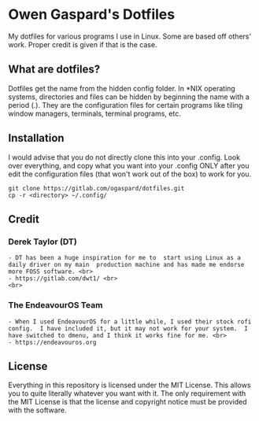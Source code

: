 # Owen Gaspard's Dotfiles

My dotfiles for various programs I use in Linux.  Some are based off others' work.  Proper credit is given if that is the case.

## What are dotfiles?
Dotfiles get the name from the hidden config folder.  In *NIX operating systems, directories and files can be hidden by beginning the name with a period (.).  They are the configuration files for certain programs like tiling window managers, terminals, terminal programs, etc.

## Installation
I would advise that you do not directly clone this into your .config.  Look over everything, and copy what you want into your .config ONLY after you edit the configuration files (that won't work out of the box) to work for you.
```
git clone https://gitlab.com/ogaspard/dotfiles.git
cp -r <directory> ~/.config/
```

## Credit
### Derek Taylor (DT) <br>
    - DT has been a huge inspiration for me to  start using Linux as a daily driver on my main  production machine and has made me endorse more FOSS software. <br>
    - https://gitlab.com/dwt1/ <br>
    <br>
### The EndeavourOS Team <br>
    - When I used EndeavourOS for a little while, I used their stock rofi config.  I have included it, but it may not work for your system.  I have switched to dmenu, and I think it works fine for me. <br>
    - https://endeavouros.org
## License
Everything in this repository is licensed under the MIT License. This allows you to quite literally whatever you want with it. The only requirement with the MIT License is that the license and copyright notice must be provided with the software.
